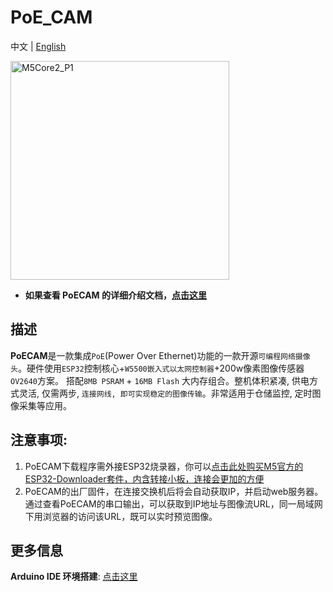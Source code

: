 # PoE_CAM

中文 | [English](README_cn.md)


<img src="https://static-cdn.m5stack.com/resource/docs/static/assets/img/product_pics/unit/poe_cam/poe_cam_01.webp" alt="M5Core2_P1" width="350" height="350">

* **如果查看 PoECAM 的详细介绍文档，[点击这里](https://docs.m5stack.com/zh_CN/unit/poe_cam)**

## 描述

**PoECAM**是一款集成`PoE`(Power Over Ethernet)功能的一款开源`可编程网络摄像头`。硬件使用`ESP32`控制核心+`W5500嵌入式以太网控制器`+200w像素图像传感器`OV2640`方案。 搭配`8MB PSRAM` + `16MB Flash` 大内存组合。整机体积紧凑, 供电方式灵活, 仅需两步, `连接网线, 即可实现稳定的图像传输`。非常适用于仓储监控, 定时图像采集等应用。

## 注意事项:

1. PoECAM下载程序需外接ESP32烧录器，你可以[点击此处购买M5官方的ESP32-Downloader套件，内含转接小板，连接会更加的方便](https://shop.m5stack.com/products/esp32-downloader-kit)
2. PoECAM的出厂固件，在连接交换机后将会自动获取IP，并启动web服务器。通过查看PoECAM的串口输出，可以获取到IP地址与图像流URL，同一局域网下用浏览器的访问该URL，既可以实时预览图像。

## 更多信息

**Arduino IDE 环境搭建**: [点击这里](https://docs.m5stack.com/zh_CN/quick_start/poe_cam/arduino)
